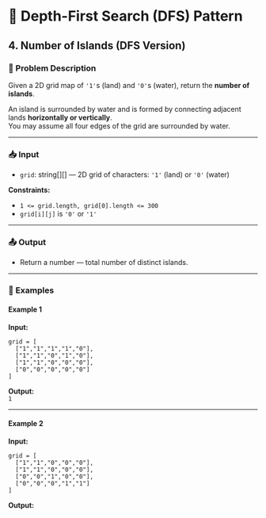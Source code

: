 # 🌲 Depth-First Search (DFS) Pattern

## 4. Number of Islands (DFS Version)

### 📝 Problem Description

Given a 2D grid map of `'1'`s (land) and `'0'`s (water), return the **number of islands**.

An island is surrounded by water and is formed by connecting adjacent lands **horizontally or vertically**.  
You may assume all four edges of the grid are surrounded by water.

---

### 📥 Input

-   `grid`: string[][] — 2D grid of characters: `'1'` (land) or `'0'` (water)

**Constraints:**

-   `1 <= grid.length, grid[0].length <= 300`
-   `grid[i][j]` is `'0'` or `'1'`

---

### 📤 Output

-   Return a number — total number of distinct islands.

---

### 🔁 Examples

#### Example 1

**Input:**

```
grid = [
  ["1","1","1","1","0"],
  ["1","1","0","1","0"],
  ["1","1","0","0","0"],
  ["0","0","0","0","0"]
]
```

**Output:**  
`1`

---

#### Example 2

**Input:**

```
grid = [
  ["1","1","0","0","0"],
  ["1","1","0","0","0"],
  ["0","0","1","0","0"],
  ["0","0","0","1","1"]
]
```

**Output:**
